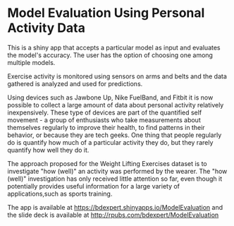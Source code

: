 # Model Evaluation Using Personal Activity Data
This is a shiny app that accepts a particular model as input and evaluates the model's accuracy. The user has the option of choosing one among multiple models.

Exercise activity is monitored using sensors on arms and belts and the data gathered is analyzed and used for predictions. 

Using devices such as Jawbone Up, Nike FuelBand, and Fitbit it is now possible to collect a large amount of data about personal activity relatively inexpensively. These type of devices are part of the quantified self movement - a group of enthusiasts who take measurements about themselves regularly to improve their health, to find patterns in their behavior, or because they are tech geeks. One thing that people regularly do is quantify how much of a particular activity they do, but they rarely quantify how well they do it.

The approach proposed for the Weight Lifting Exercises dataset is to investigate "how (well)" an activity was performed by the wearer. The "how (well)" investigation has only received little attention so far, even though it potentially provides useful information for a large variety of applications,such as sports training.

The app is available at 
https://bdexpert.shinyapps.io/ModelEvaluation
and the slide deck is available at 
http://rpubs.com/bdexpert/ModelEvaluation
